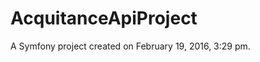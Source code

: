 AcquitanceApiProject
====================

A Symfony project created on February 19, 2016, 3:29 pm.

